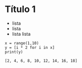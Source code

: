 Título 1
==============
* lista
* lista
* lista lista



~~~~{.python}
x = range(1,10)
y = [i * 2 for i in x]
print(y)
~~~~~~~~~~~~~

~~~~{.python}
[2, 4, 6, 8, 10, 12, 14, 16, 18]

~~~~~~~~~~~~~


